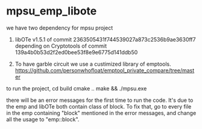 # mpsu_emp_libote

we have two dependency for mpsu project

1. libOTe v1.5.1 of
commit 2363505431f744539027a873c2536b9ae3630ff7
  depending on Cryptotools of
  commit 139a4b0b53d2f2ed0bee53f8e9e6775d141ddb50

2. To have garble circuit we use a custimized library of emptools.
https://github.com/personwhofloat/emptool_private_compare/tree/master


to run the project,
cd build
cmake ..
make && ./mpsu.exe

there will be an error messages for the first time to run the code. It's due to the emp and libOTe both contain class of block.
To fix that, go to every file in the emp containing "block" mentioned in the error messages, and change all the usage to "emp::block".
